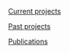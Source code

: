 

[Current projects](CurrentProjects.md)

[Past projects](PastProjects.md)

[Publications](Publications.md)
